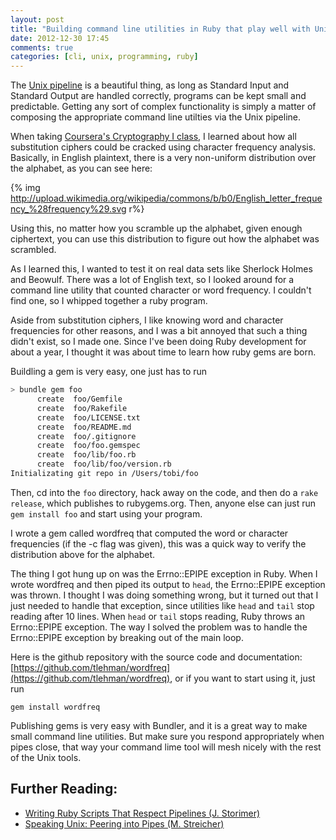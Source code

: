 ```yaml
---
layout: post
title: "Building command line utilities in Ruby that play well with Unix"
date: 2012-12-30 17:45
comments: true
categories: [cli, unix, programming, ruby] 
---
```


The [Unix pipeline](http://en.wikipedia.org/wiki/Pipeline_%28Unix%29) is a beautiful thing, as long as Standard Input and Standard Output are handled correctly, programs can be kept small and predictable. Getting any sort of complex functionality is simply a matter of composing the appropriate command line utilties via the Unix pipeline.

When taking [Coursera's Cryptography I class](https://www.coursera.org/course/crypto), I learned about how all substitution ciphers could be cracked using character frequency analysis. Basically, in English plaintext, there is a very non-uniform distribution over the alphabet, as you can see here: 

{% img http://upload.wikimedia.org/wikipedia/commons/b/b0/English_letter_frequency_%28frequency%29.svg r%}

Using this, no matter how you scramble up the alphabet, given enough ciphertext, you can use this distribution to figure out how the alphabet was scrambled.

As I learned this, I wanted to test it on real data sets like Sherlock Holmes and Beowulf. There was a lot of English text, so I looked around for a command line utility that counted character or word frequency. I couldn't find one, so I whipped together a ruby program.

Aside from substitution ciphers, I like knowing word and character frequencies for other reasons, and I was a bit annoyed that such a thing didn't exist, so I made one. Since I've been doing Ruby development for about a year, I thought it was about time to learn how ruby gems are born.

Buildling a gem is very easy, one just has to run

``` bash
> bundle gem foo
      create  foo/Gemfile
      create  foo/Rakefile
      create  foo/LICENSE.txt
      create  foo/README.md
      create  foo/.gitignore
      create  foo/foo.gemspec
      create  foo/lib/foo.rb
      create  foo/lib/foo/version.rb
Initializating git repo in /Users/tobi/foo
```

Then, cd into the `foo` directory, hack away on the code, and then do a `rake release`, which publishes to rubygems.org. Then, anyone else can just run `gem install foo` and start using your program.

I wrote a gem called wordfreq that computed the word or character frequencies (if the -c flag was given), this was a quick way to verify the distribution above for the alphabet.

The thing I got hung up on was the Errno::EPIPE exception in Ruby. When I wrote wordfreq and then piped its output to `head`, the Errno::EPIPE exception was thrown. I thought I was doing something wrong, but it turned out that I just needed to handle that exception, since utilities like `head` and `tail` stop reading after 10 lines. When `head` or `tail` stops reading, Ruby throws an Errno::EPIPE exception. The way I solved the problem was to handle the Errno::EPIPE exception by breaking out of the main loop.

Here is the github repository with the source code and documentation: [https://github.com/tlehman/wordfreq](https://github.com/tlehman/wordfreq), or if you want to start using it, just run 

```
gem install wordfreq
```

Publishing gems is very easy with Bundler, and it is a great way to make small command line utilities. But make sure you respond appropriately when pipes close, that way your command lime tool will mesh nicely with the rest of the Unix tools.

## Further Reading:

 - [Writing Ruby Scripts That Respect Pipelines (J. Storimer)](http://jstorimer.com/2011/12/12/writing-ruby-scripts-that-respect-pipelines.html)
 - [Speaking Unix: Peering into Pipes (M. Streicher)](http://www.ibm.com/developerworks/aix/library/au-spunix_pipeviewer/)
